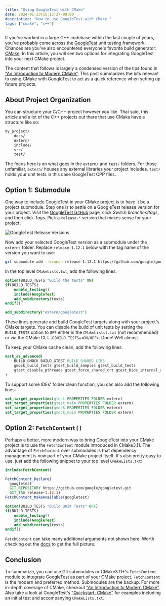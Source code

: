 ```yaml
---
title: "Using GoogleTest with CMake"
date: 2024-01-23T15:13:27-08:00
description: "How to use GoogleTest with CMake."
tags: ["cmake", "c++"]
---
```


If you've worked in a large C++ codebase within the last couple of years, you've
probably come across the [GoogleTest][1] unit testing framework. Chances are
you've also encountered everyone's favorite build generator: [CMake][2]. In this
article, you will see two options for integrating GoogleTest into your next
CMake project.

The content that follows is largely a condensed version of the tips found in
["An Introduction to Modern CMake"][3]. This post summarizes the bits relevant
to using CMake with GoogleTest to act as a quick reference when setting up
future projects.

## About Project Organization

You can structure your C/C++ project however you like. That said, this article
and a lot of the C++ projects out there that use CMake have a structure like so:

```bash
my_project/
    docs/
    extern/
    include/
    src/
    test/
```

The focus here is on what goes in the `extern/` and `test/` folders. For those
unfamiliar, `extern/` houses any external libraries your project includes.
`test/` holds your unit tests in this case GoogleTest CPP files.

## Option 1: Submodule

One way to include GoogleTest in your CMake project is to have it be a project
submodule. Step one is to settle on a GoogleTest release version for your
project. Visit the [GoogleTest GitHub][1] page, click *Switch branches/tags*,
and then click *Tags*. Pick a `release-*` version that makes sense for your
project:

![GoogleTest Release Versions](/posts/using-googletest-with-cmake/gtest-releases.png#center)

Now add your selected GoogleTest version as a submodule under the `extern/`
folder. Replace `release-1.12.1` below with the tag name of the version you want
to use:

```bash
git submodule add --branch release-1.12.1 https://github.com/google/googletest.git extern
```

In the top level `CMakeLists.txt`, add the following lines:

```cmake
option(BUILD_TESTS "Build the tests" ON)
if(BUILD_TESTS)
    enable_testing()
    include(GoogleTest)
    add_subdirectory(tests)
endif()

add_subdirectory("extern/googletest")
```

These lines generate and build GoogleTest targets along with your project's
CMake targets. You can disable the build of unit tests by setting the
`BUILD_TESTS` option to `OFF` either in the `CMakeListst.txt` (not recommended)
or via the CMake CLI: `-DBUILD_TESTS=<ON/OFF>`. Done! Well almost.

To keep your CMake cache clean, add the following lines:

```cmake
mark_as_advanced(
    BUILD_GMOCK BUILD_GTEST BUILD_SHARED_LIBS
    gmock_build_tests gtest_build_samples gtest_build_tests
    gtest_disable_pthreads gtest_force_shared_crt gtest_hide_internal_symbols
)
```

To support some IDEs' folder clean function, you can also add the following
lines:

```cmake
set_target_properties(gtest PROPERTIES FOLDER extern)
set_target_properties(gtest_main PROPERTIES FOLDER extern)
set_target_properties(gmock PROPERTIES FOLDER extern)
set_target_properties(gmock_main PROPERTIES FOLDER extern)
```

## Option 2: `FetchContent()`

Perhaps a better, more modern way to bring GoogleTest into your CMake project
is to use the `FetchContent` module introduced in CMake3.11. The advantage of
`FetchContent` over submodules is that dependency management is now part of
your CMake project itself. It's also pretty easy to use, just add the following
snippet to your top level `CMakeLists.txt`:

```cmake
include(FetchContent)

FetchContent_Declare(
  googletest
  GIT_REPOSITORY https://github.com/google/googletest.git
  GIT_TAG release-1.12.1)
FetchContent_MakeAvailable(googletest)

option(BUILD_TESTS "Build Unit Tests" OFF)
if(BUILD_TESTS)
    enable_testing()
    include(GoogleTest)
    add_subdirectory(tests)
endif()
```

`FetchContent` can take many additional arguments not shown here. Worth checking
out the [docs][4] to get the full picture.

## Conclusion

To summarize, you can use Git submodules or CMake3.11+'s `FetchContent` module
to integrate GoogleTest as part of your CMake project. `FetchContent` is the
modern and preferred method. Submodules are the backup. For more in-depth
coverage of CMake, checkout ["An Introduction to Modern CMake"][3]. Also take a
look at GoogleTest's ["Quickstart: CMake"][5] for examples including an initial
test and accompanying `CMakeLists.txt`.

[1]: https://github.com/google/googletest
[2]: https://cmake.org/getting-started/
[3]: https://cliutils.gitlab.io/modern-cmake/
[4]: https://cmake.org/cmake/help/latest/module/FetchContent.html
[5]: https://google.github.io/googletest/quickstart-cmake.html
